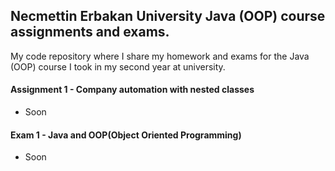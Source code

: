 ## Necmettin Erbakan University Java (OOP) course assignments and exams.

My code repository where I share my homework and exams for the Java (OOP) course I took in my second year at university.

#### Assignment 1 - Company automation with nested classes
* Soon

#### Exam 1 - Java and OOP(Object Oriented Programming)

* Soon

